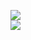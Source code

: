 [![](https://img.shields.io/badge/Made%20With-Github%20Spray-lightgrey.svg?style=for-the-badge&logo=github)](https://github.com/Annihil/github-spray#8568)  
[![](https://i.imgur.com/2DrTn0Z.gif)](https://github.com/Annihil/github-spray)